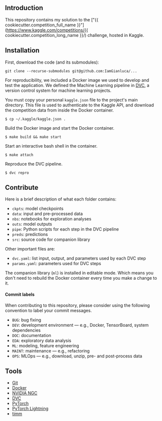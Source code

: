 ## Introduction

This repository contains my solution to the ["{{ cookiecutter.competition_full_name }}"](https://www.kaggle.com/competitions/{{ cookiecutter.competition_long_name }}/) challenge, hosted in Kaggle.

## Installation

First, download the code (and its submodules):

```
git clone --recurse-submodules git@github.com:IamGianluca/...
```

For reproducibility, we included a Docker image we used to develop and test the application. We defined the Machine Learning pipeline in [DVC](https://dvc.org/), a version control system for machine learning projects.

You must copy your personal `kaggle.json` file to the project's main directory. This file is used to authenticate to the Kaggle API, and download the competition data from inside the Docker container.

`$ cp ~/.kaggle/kaggle.json .`

Build the Docker image and start the Docker container.

`$ make build && make start`

Start an interactive bash shell in the container.

`$ make attach` 

Reproduce the DVC pipeline.

`$ dvc repro`

## Contribute

Here is a brief description of what each folder contains:
* `ckpts`: model checkpoints
* `data`: input and pre-processed data
* `nbs`: notebooks for exploration analyses
* `outs`: model outputs
* `pipe`: Python scripts for each step in the DVC pipeline
* `preds`: predictions
* `src`: source code for companion library

Other important files are:
* `dvc.yaml`:  list input, output, and parameters used by each DVC step
* `params.yaml`: parameters used for DVC steps

The companion library (`ml`) is installed in editable mode. Which means you don't need to rebuild the Docker container every time you make a change to it.

#### Commit labels

When contributing to this repository, please consider using the following convention to label your commit messages.

* `BUG`: bug fixing
* `DEV`: development environment ― e.g., Docker, TensorBoard, system dependencies
* `DOC`: documentation
* `EDA`: exploratory data analysis
* `ML`: modeling, feature engineering
* `MAINT`: maintenance ― e.g., refactoring
* `OPS`: MLOps ― e.g., download, unzip, pre- and post-process data

## Tools

- [Git](https://git-scm.com/)
- [Docker](https://www.docker.com/)
- [NVIDIA NGC](https://ngc.nvidia.com/) 
- [DVC](https://github.com/iterative/dvc)
- [PyTorch](https://github.com/pytorch/pytorch)
- [PyTorch Lightning](https://github.com/PyTorchLightning/pytorch-lightning)
- [timm](https://github.com/rwightman/pytorch-image-models/tree/master/timm)

